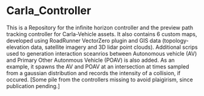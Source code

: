 # Carla_Controller
This is a Repository for the infinite horizon controller and the preview path tracking controller for Carla-Vehicle assets.
It also contains 6 custom maps, developed using RoadRunner VectorZero plugin and GIS data (topology-elevation data, satellite imagery 
and 3D lidar point clouds).
Additional scrips used to generation interaction sceanrios between Autonomous vehicle (AV) and Primary Other Autonmous Vehicle (POAV)
is also added. As an example, it spawns the AV and POAV at an intersection at times sampled from a gaussian distribution and records
the intensity of a collision, if occured.
[Some pile from the controllers missing to avoid plaigirism, since publication pending.]
